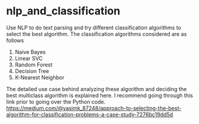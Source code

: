 # nlp_and_classification
Use NLP to do text parsing and try different classification algorithms to select the best algorithm.  The classification algorithms considered are as follows
1) Naive Bayes
2) Linear SVC
3) Random Forest
4) Decision Tree
5) K-Nearest Neighbor

The detailed use case behind analyzing these algorithm and deciding the best multiclass algorithm is explained here. I recommend going through this link prior to going over the Python code. 
https://medium.com/@yasimk_87248/approach-to-selecting-the-best-algorithm-for-classification-problems-a-case-study-7276bc19dd5d
